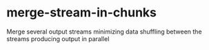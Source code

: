 # merge-stream-in-chunks
Merge several output streams minimizing data shuffling between the streams producing output in parallel
